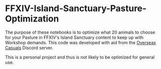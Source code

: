 # FFXIV-Island-Sanctuary-Pasture-Optimization

The purpose of these notebooks is to optimize what 20 animals to choose for your Pasture in FFXIV's Island Sanctuary content to keep up with Workshop demands. This code was developed with aid from the [Overseas Casuals](https://discord.gg/overseascasuals) Discord server.

This is a personal project and thus is not likely to be optimized for general use.